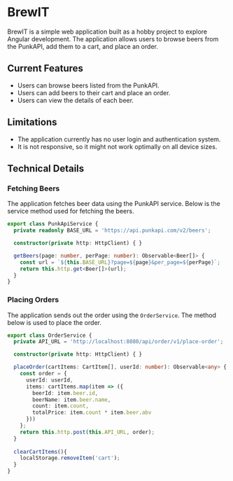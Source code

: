 # BrewIT

BrewIT is a simple web application built as a hobby project to explore Angular development. The application allows users to browse beers from the PunkAPI, add them to a cart, and place an order.

## Current Features

- Users can browse beers listed from the PunkAPI.
- Users can add beers to their cart and place an order.
- Users can view the details of each beer.

## Limitations

- The application currently has no user login and authentication system.
- It is not responsive, so it might not work optimally on all device sizes.

## Technical Details

### Fetching Beers
The application fetches beer data using the PunkAPI service. Below is the service method used for fetching the beers.

```typescript
export class PunkApiService {
  private readonly BASE_URL = 'https://api.punkapi.com/v2/beers';

  constructor(private http: HttpClient) { }

  getBeers(page: number, perPage: number): Observable<Beer[]> {
    const url = `${this.BASE_URL}?page=${page}&per_page=${perPage}`;
    return this.http.get<Beer[]>(url);
  }
}
```

### Placing Orders
The application sends out the order using the `OrderService`. The method below is used to place the order.

```typescript
export class OrderService {
  private API_URL = 'http://localhost:8080/api/order/v1/place-order';

  constructor(private http: HttpClient) { }

  placeOrder(cartItems: CartItem[], userId: number): Observable<any> {
    const order = {
      userId: userId,
      items: cartItems.map(item => ({
        beerId: item.beer.id,
        beerName: item.beer.name,
        count: item.count,
        totalPrice: item.count * item.beer.abv
      }))
    };
    return this.http.post(this.API_URL, order);
  }
  
  clearCartItems(){
    localStorage.removeItem('cart'); 
  }
}
```